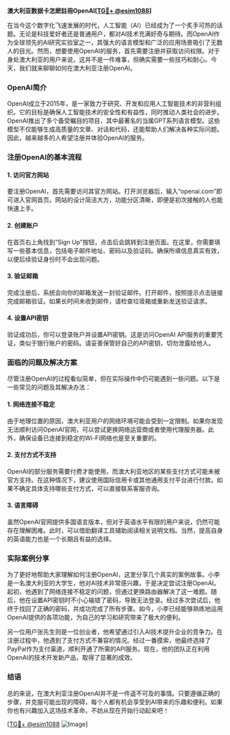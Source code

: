 **澳大利亚数据卡怎麽註冊OpenAI[[TG💪+ @esim1088](https://t.me/s/esim1088)]**

在当今这个数字化飞速发展的时代，人工智能（AI）已经成为了一个炙手可热的话题。无论是科技爱好者还是普通用户，都对AI技术充满好奇与期待。而OpenAI作为全球领先的AI研究实验室之一，其强大的语言模型和广泛的应用场景吸引了无数人的目光。然而，想要使用OpenAI的服务，首先需要注册并获取访问权限。对于身处澳大利亚的用户来说，这并不是一件难事，但确实需要一些技巧和耐心。今天，我们就来聊聊如何在澳大利亚注册OpenAI。

### OpenAI简介

OpenAI成立于2015年，是一家致力于研究、开发和应用人工智能技术的非营利组织。它的目标是确保人工智能技术的安全性和有益性，同时推动人类社会的进步。OpenAI推出了多个备受瞩目的项目，其中最著名的当属GPT系列语言模型。这些模型不仅能够生成高质量的文章、对话和代码，还能帮助人们解决各种实际问题。因此，越来越多的人希望注册并体验OpenAI的服务。

### 注册OpenAI的基本流程

#### 1. 访问官方网站

要注册OpenAI，首先需要访问其官方网站。打开浏览器后，输入“openai.com”即可进入官网首页。网站的设计简洁大方，功能分区清晰，即便是初次接触的人也能快速上手。

#### 2. 创建账户

在首页右上角找到“Sign Up”按钮，点击后会跳转到注册页面。在这里，你需要填写一些基本信息，包括电子邮件地址、密码以及验证码。确保所填信息真实有效，以便后续验证身份时不会出现问题。

#### 3. 验证邮箱

完成注册后，系统会向你的邮箱发送一封验证邮件。打开邮件，按照提示点击链接完成邮箱验证。如果长时间未收到邮件，请检查垃圾箱或重新发送验证请求。

#### 4. 设置API密钥

验证成功后，你可以登录账户并设置API密钥。这是访问OpenAI API服务的重要凭证，类似于银行账户的密码。请妥善保管好自己的API密钥，切勿泄露给他人。

### 面临的问题及解决方案

尽管注册OpenAI的过程看似简单，但在实际操作中仍可能遇到一些问题。以下是一些常见的问题及其解决办法：

#### 1. 网络连接不稳定

由于地理位置的原因，澳大利亚用户的网络环境可能会受到一定限制。如果你发现无法顺利访问OpenAI官网，可以尝试更换网络运营商或者使用代理服务器。此外，确保设备已连接到稳定的Wi-Fi网络也是至关重要的。

#### 2. 支付方式不支持

OpenAI的部分服务需要付费才能使用，而澳大利亚地区的某些支付方式可能未被官方支持。在这种情况下，建议使用国际信用卡或其他通用支付平台进行付款。如果不确定具体支持哪些支付方式，可以直接联系客服咨询。

#### 3. 语言障碍

虽然OpenAI官网提供多国语言版本，但对于英语水平有限的用户来说，仍然可能存在理解困难。此时，可以借助翻译工具辅助阅读相关说明文档。当然，提高自身的英语能力也是一个长期且有益的选择。

### 实际案例分享

为了更好地帮助大家理解如何注册OpenAI，这里分享几个真实的案例故事。小李是一名澳大利亚的大学生，他对AI技术非常感兴趣，于是决定尝试注册OpenAI。起初，他遇到了网络连接不稳定的问题，但通过更换路由器解决了这一难题。随后，他在设置API密钥时不小心输错了密码，导致无法登录。经过多次尝试后，他终于找回了正确的密码，并成功完成了所有步骤。如今，小李已经能够熟练地运用OpenAI提供的各项功能，为自己的学习和研究带来了极大的便利。

另一位用户张先生则是一位创业者，他希望通过引入AI技术提升企业的竞争力。在注册过程中，他遇到了支付方式不兼容的情况。经过一番摸索，他最终选择了PayPal作为支付渠道，顺利开通了所需的API服务。现在，他的团队正在利用OpenAI的技术开发新产品，取得了显著的成效。

### 结语

总的来说，在澳大利亚注册OpenAI并不是一件遥不可及的事情。只要遵循正确的步骤，并克服可能出现的障碍，每个人都有机会享受到AI带来的乐趣和便利。如果你也有兴趣加入这场技术革命，不妨从现在开始行动起来吧！

[[TG💪+ @esim1088](https://t.me/s/esim1088) ![Image](https://i.postimg.cc/4NQfJmqS/Snipaste-2025-05-13-00-14-12.png)]